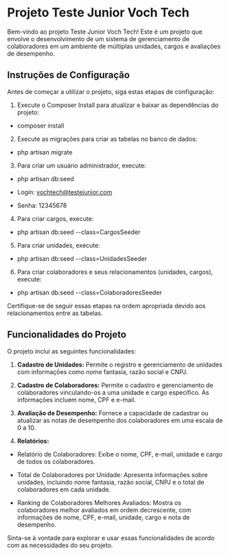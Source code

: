 # Projeto Teste Junior Voch Tech

Bem-vindo ao projeto Teste Junior Voch Tech! Este é um projeto que envolve o desenvolvimento de um sistema de gerenciamento de colaboradores em um ambiente de múltiplas unidades, cargos e avaliações de desempenho.

## Instruções de Configuração

Antes de começar a utilizar o projeto, siga estas etapas de configuração:

1. Execute o Composer Install para atualizar e baixar as dependências do projeto:
 
 - composer install


2. Execute as migrações para criar as tabelas no banco de dados:

 - php artisan migrate


3. Para criar um usuário administrador, execute:

 - php artisan db:seed

 - Login: vochtech@testejunior.com
 - Senha: 12345678

4. Para criar cargos, execute:

 - php artisan db:seed --class=CargosSeeder

5. Para criar unidades, execute:

 - php artisan db:seed --class=UnidadesSeeder

6. Para criar colaboradores e seus relacionamentos (unidades, cargos), execute:

 - php artisan db:seed --class=ColaboradoresSeeder


Certifique-se de seguir essas etapas na ordem apropriada devido aos relacionamentos entre as tabelas.

## Funcionalidades do Projeto

O projeto inclui as seguintes funcionalidades:

1. **Cadastro de Unidades:** Permite o registro e gerenciamento de unidades com informações como nome fantasia, razão social e CNPJ.

2. **Cadastro de Colaboradores:** Permite o cadastro e gerenciamento de colaboradores vinculando-os a uma unidade e cargo específico. As informações incluem nome, CPF e e-mail.

3. **Avaliação de Desempenho:** Fornece a capacidade de cadastrar ou atualizar as notas de desempenho dos colaboradores em uma escala de 0 a 10.

4. **Relatórios:**

- Relatório de Colaboradores: Exibe o nome, CPF, e-mail, unidade e cargo de todos os colaboradores.

- Total de Colaboradores por Unidade: Apresenta informações sobre unidades, incluindo nome fantasia, razão social, CNPJ e o total de colaboradores em cada unidade.

- Ranking de Colaboradores Melhores Avaliados: Mostra os colaboradores melhor avaliados em ordem decrescente, com informações de nome, CPF, e-mail, unidade, cargo e nota de desempenho.

Sinta-se à vontade para explorar e usar essas funcionalidades de acordo com as necessidades do seu projeto.
